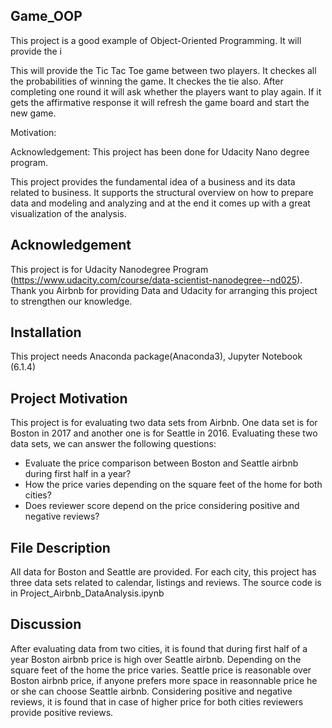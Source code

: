 ## Game_OOP

This project is a good example of Object-Oriented Programming. It will provide the i

This will provide the Tic Tac Toe game between two players. It checkes all the probabilities of winning the game. It checkes the tie also.
After completing one round it will ask whether the players want to play again. If it gets the affirmative response it will refresh the game board and
start the new game.



Motivation:

Acknowledgement:
This project has been done for Udacity Nano degree program. 


This project provides the fundamental idea of a business and its data related to business. It supports the structural overview on how to prepare data and modeling and analyzing and at the end it comes up with a great visualization of the analysis. 
## Acknowledgement
This project is for Udacity Nanodegree Program (https://www.udacity.com/course/data-scientist-nanodegree--nd025). Thank you Airbnb for providing Data and Udacity for arranging this project to strengthen our knowledge.
## Installation
This project needs Anaconda package(Anaconda3), Jupyter Notebook (6.1.4)
## Project Motivation
This project is for evaluating two data sets from Airbnb. One data set is for Boston in 2017 and another one is for Seattle in 2016. Evaluating these two data sets, we can answer the following questions:
- Evaluate the price comparison between Boston and Seattle airbnb during first half in a year?
- How the price varies depending on the square feet of the home for both cities?
- Does reviewer score depend on the price considering positive and negative reviews?
## File Description
All data for Boston and Seattle are provided. For each city, this project has three data sets related to calendar, listings and reviews.
The source code is in Project_Airbnb_DataAnalysis.ipynb
## Discussion
After evaluating data from two cities, it is found that during first half of a year Boston airbnb price is high over Seattle airbnb. Depending on the square feet of the home the price varies. Seattle price is reasonable over Boston airbnb price, if anyone prefers more space in reasonnable price he or she can choose Seattle airbnb. Considering positive and negative reviews, it is found that in case of higher price for both cities reviewers provide positive reviews. 
